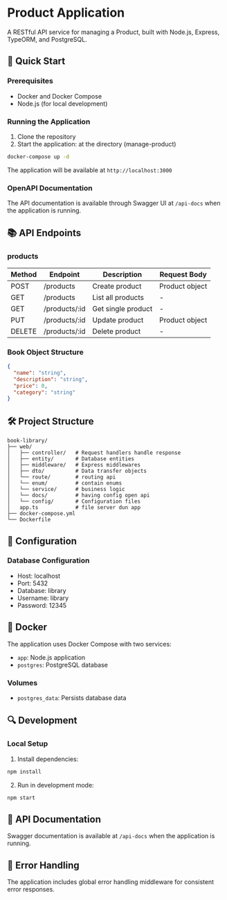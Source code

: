 # Product Application

A RESTful API service for managing a Product, built with Node.js, Express, TypeORM, and PostgreSQL.

## 🚀 Quick Start

### Prerequisites
- Docker and Docker Compose
- Node.js (for local development)

### Running the Application

1. Clone the repository
2. Start the application: at the directory (manage-product)
```bash
docker-compose up -d
```

The application will be available at `http://localhost:3000`
### OpenAPI Documentation
The API documentation is available through Swagger UI at `/api-docs` when the application is running.

## 📚 API Endpoints

### products

| Method | Endpoint       | Description         | Request Body    |
|--------|----------------|---------------------|-----------------|
| POST   | /products      | Create product      | Product object  |
| GET    | /products      | List all products   | -               |
| GET    | /products/:id  | Get single product  | -               |
| PUT    | /products/:id  | Update product      | Product object  |
| DELETE | /products/:id  | Delete product      | -               |


### Book Object Structure

```json
{
  "name": "string",
  "description": "string",
  "price": 0,
  "category": "string"
}
```

## 🛠 Project Structure
```
book-library/
├── web/
│   ├── controller/   # Request handlers handle response 
│   ├── entity/       # Database entities
│   ├── middleware/   # Express middlewares
│   ├── dto/          # Data transfer objects
│   └── route/        # routing api
│   └── enum/         # contain enums
│   └── service/      # business logic
│   └── docs/         # having config open api
│   └── config/       # Configuration files
│   app.ts            # file server dun app
├── docker-compose.yml
└── Dockerfile
```

## 🔧 Configuration

### Database Configuration
- Host: localhost
- Port: 5432
- Database: library
- Username: library
- Password: 12345

## 🐳 Docker

The application uses Docker Compose with two services:
- `app`: Node.js application
- `postgres`: PostgreSQL database

### Volumes
- `postgres_data`: Persists database data

## 🔍 Development

### Local Setup
1. Install dependencies:
```bash
npm install
```

2. Run in development mode:
```bash
npm start
```

## 📝 API Documentation

Swagger documentation is available at `/api-docs` when the application is running.

## 🧪 Error Handling

The application includes global error handling middleware for consistent error responses.